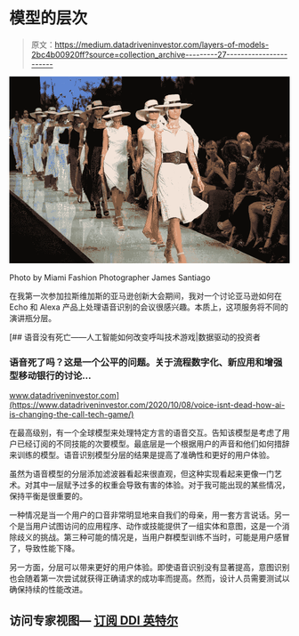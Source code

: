 # 模型的层次

> 原文：<https://medium.datadriveninvestor.com/layers-of-models-2bc4b00920ff?source=collection_archive---------27----------------------->

![](img/7b21787da9c97ad982526463f8005c24.png)

Photo by Miami Fashion Photographer James Santiago

在我第一次参加拉斯维加斯的亚马逊创新大会期间，我对一个讨论亚马逊如何在 Echo 和 Alexa 产品上处理语音识别的会议很感兴趣。本质上，这项服务将不同的演讲瓶分层。

[](https://www.datadriveninvestor.com/2020/10/08/voice-isnt-dead-how-ai-is-changing-the-call-tech-game/) [## 语音没有死亡——人工智能如何改变呼叫技术游戏|数据驱动的投资者

### 语音死了吗？这是一个公平的问题。关于流程数字化、新应用和增强型移动银行的讨论…

www.datadriveninvestor.com](https://www.datadriveninvestor.com/2020/10/08/voice-isnt-dead-how-ai-is-changing-the-call-tech-game/) 

在最高级别，有一个全球模型来处理特定方言的语音交互。告知该模型是考虑了用户已经订阅的不同技能的次要模型。最底层是一个根据用户的声音和他们如何措辞来训练的模型。语音识别模型分层的结果是提高了准确性和更好的用户体验。

虽然为语音模型的分层添加滤波器看起来很直观，但这种实现看起来更像一门艺术。对其中一层赋予过多的权重会导致有害的体验。对于我可能出现的某些情况，保持平衡是很重要的。

一种情况是当一个用户的口音非常明显地来自我们的母亲，用一套方言说话。另一个是当用户试图访问的应用程序、动作或技能提供了一组实体和意图，这是一个消除歧义的挑战。第三种可能的情况是，当用户群模型训练不当时，可能是用户感冒了，导致性能下降。

另一方面，分层可以带来更好的用户体验。即使语音识别没有显著提高，意图识别也会随着第一次尝试就获得正确请求的成功率而提高。然而，设计人员需要测试以确保持续的性能改进。

## 访问专家视图— [订阅 DDI 英特尔](https://datadriveninvestor.com/ddi-intel)